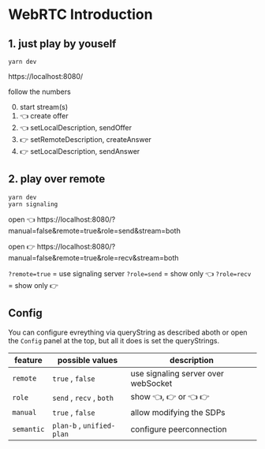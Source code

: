 # WebRTC Introduction

## 1. just play by youself

```
yarn dev
```

https://localhost:8080/

follow the numbers

0. start stream(s)
1. 👈 create offer
2. 👈 setLocalDescription, sendOffer
3. 👉 setRemoteDescription, createAnswer
4. 👉 setLocalDescription, sendAnswer

## 2. play over remote

```
yarn dev
yarn signaling
```

open 👈
https://localhost:8080/?manual=false&remote=true&role=send&stream=both

open 👉
https://localhost:8080/?manual=false&remote=true&role=recv&stream=both

`?remote=true` = use signaling server
`?role=send` = show only 👈
`?role=recv` = show only 👉

## Config

You can configure evreything via queryString as described aboth or open the `Config` panel at the top, but all it does is set the queryStrings.


 feature   | possible values           | description
 --------- | ------------------------- | -----------
`remote`   | `true` , `false`          | use signaling server over webSocket
`role`     | `send` , `recv` , `both`  | show 👈, 👉  or 👈 👉
`manual`   | `true` , `false`          | allow modifying the SDPs
`semantic` | `plan-b` , `unified-plan` | configure peerconnection